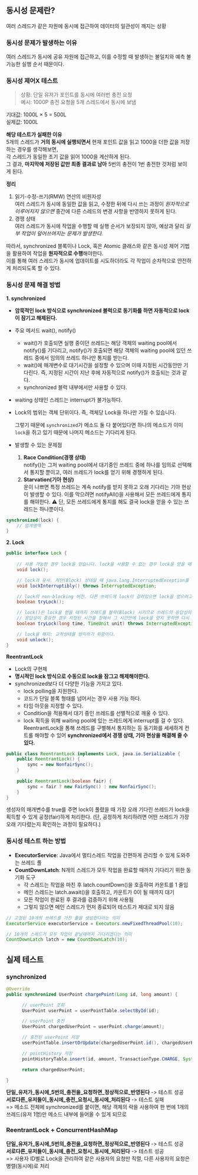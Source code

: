 ## 동시성 문제란?

여러 스레드가 같은 자원에 동시에 접근하여 데이터의 일관성이 깨지는 상황

### 동시성 문제가 발생하는 이유
여러 스레드가 동시에 공유 자원에 접근하고, 이를 수정할 때 발생하는 불일치와 예측 불가능한 실행 순서 때문이다.

### 동시성 제어X 테스트
> 상황: 단일 유저가 포인트를 동시에 여러번 충전 요청  
> 예시: 1000P 충전 요청을 5개 스레드에서 동시에 보냄

기대값: 1000L × 5 = 500L   
실제값: 1000L

**해당 테스트가 실패한 이유**  
5개의 스레드가 **거의 동시에 실행되면서** 현재 포인트 값을 읽고 1000을 더한 값을 저장하는 경우를 생각해보면,  
각 스레드가 동일한 초기 값을 읽어 1000을 계산하게 된다.   
그 결과, **마지막에 저장된 값만 최종 결과로 남아** 5번의 충전이 1번 충전한 것처럼 보이게 된다.


**정리**
1.	읽기-수정-쓰기(RMW) 연산의 비원자성  
      여러 스레드가 동시에 동일한 값을 읽고, 수정한 뒤에 다시 쓰는 과정이 *원자적으로 이루어지지 않으면* 중간에 다른 스레드의 변경 사항을 반영하지 못하게 된다.
2.	경쟁 상태  
      여러 스레드가 동시에 작업을 수행할 때 실행 순서가 보장되지 않아, 예상과 달리 *일부 작업이 덮어쓰여지는 문제가 발생한다.*  
      
따라서, synchronized 블록이나 Lock, 혹은 Atomic 클래스와 같은 동시성 제어 기법을 활용하여 작업을 **원자적으로 수행**해야한다.   
이를 통해 여러 스레드가 동시에 업데이트를 시도하더라도 각 작업이 순차적으로 안전하게 처리되도록 할 수 있다.

### 동시성 문제 해결 방법

**1. synchronized**

- **암묵적인 lock 방식으로 synchronized 블럭으로 동기화를 하면 자동적으로 lock이 잠기고 해제된다.**
- 주요 메서드 wait(), notify()
    - wait()가 호출되면 실행 중이던 쓰레드는 해당 객체의 waiting pool에서 notify()를 기다리고, notify()가 호출되면 해당 객체의 waiting pool에 있던 쓰레드 중에서 임의의 쓰레드 하나만 통지를 받는다.
    - wait()에 매개변수로 대기시간을 설정할 수 있으며 이때 지정된 시간동안만 기다린다.
      즉, 지정된 시간이 지난 후에 자동적으로 notify()가 호출되는 것과 같다.
    - synchronized 블럭 내부에서만 사용할 수 있다.
- waiting 상태인 스레드는 interrupt가 불가능하다.
- Lock의 범위는 객체 단위이다. 즉, 객체당 Lock을 하나만 가질 수 있습니다.

  그렇기 때문에 `synchronized`가 메소드 둘 다 붙어있다면 하나의 메소드가 이미 `lock`을 쥐고 있기 때문에 나머지 메소드는 기다리게 된다.

- 발생할 수 있는 문제점
  1.  **Race Condition(경쟁 상태)**  
  notify()는 그저 waiting pool에서 대기중인 쓰레드 중에 하나를 임의로 선택해서 통지할 뿐이고, 여러 쓰레드가 lock를 얻기 위해 경쟁하게 된다.
  2. **Starvation(기아 현상)**  
  운이 나쁘면 특정 쓰레드는 계속 notify를 받지 못하고 오래 기다리는 기아 현상이 발생할 수 있다.
  이를 막으려면 notifyAll()을 사용해서 모든 쓰레드에게 통지를 해야한다.
  ⚠️ 단, 모든 쓰레드에게 통지를 해도 결국 lock을 얻을 수 있는 쓰레드는 하나뿐이다.
```java
synchronized(lock) {
    // 임계영역
}
```

**2. Lock**

```java
public interface Lock {
		
    // 사용 가능한 경우 lock을 얻습니다. lock을 사용할 수 없는 경우 lock을 얻을 때까지 스레드를 블락(Block) 시킨다.
    void lock();

    // lock과 유사. 차단(Block) 상태일 때 java.lang.InterruptedException를 발생시키면서 다시 실행을 할 수 있다.
    void lockInterruptibly() throws InterruptedException;

    // lock의 non-blocking 버전. 다른 쓰레드에 lock이 걸려있으면 lock을 얻으려고 기다리지 않는다.
    boolean tryLock();

    // lock()은 lock을 얻을 때까지 쓰레드를 블락(Block) 시키므로 쓰레드의 응답성이 나빠질 수 있다. 
    // 응답성이 중요한 경우 지정된 시간을 정해서 그 시간안에 lock을 얻지 못하면 다시 작업을 할지, 포기할지를 정할 수 있다.
    boolean tryLock(long time, TimeUnit unit) throws InterruptedException;

    // lock을 해지: 교착상태를 방지하기 위함이다.
    void unlock();
}
```

**ReentrantLock**
- Lock의 구현체
- **명시적인 lock 방식으로 수동으로 lock을 잠그고 해제해야한다.**
- synchronized보다 더 다양한 기능을 가지고 있다.
    - lock polling을 지원한다.
    - 코드가 단일 블록 형태를 넘어서는 경우 사용 가능 하다.
    - 타임 아웃을 지정할 수 있다.
    - Condition을 적용해서 대기 중인 쓰레드를 선별적으로 깨울 수 있다.
    - lock 획득을 위해 waiting pool에 있는 쓰레드에게 interrupt를 걸 수 있다.
ReentrantLock을 통해 쓰레드를 구별해서 통지하는 등 동기화를 세세하게 컨트롤 해야할 수 있어 **synchronized에서 경쟁 상태, 기아 현상을 해결해 줄 수 있다.**

```java
public class ReentrantLock implements Lock, java.io.Serializable {
    public ReentrantLock() {
        sync = new NonfairSync();
    }
 
    public ReentrantLock(boolean fair) {
        sync = fair ? new FairSync() : new NonfairSync();
    }
}
```
생성자의 매개변수를 true를 주면 lock이 풀렸을 때 가장 오래 기다린 쓰레드가 lock을 획득할 수 있게 공정(fair)하게 처리한다. (단, 공정하게 처리하려면 어떤  쓰레드가 가장 오래 기다렸는지 확인하는 과정이 필요하다.)

### 동시성 테스트 하는 방법

- **ExecutorService**: Java에서 멀티스레드 작업을 간편하게 관리할 수 있게 도와주는 쓰레드 풀  
- **CountDownLatch**: N개의 스레드가 모두 작업을 완료할 때까지 기다리기 위한 동기화 도구
  - 각 스레드는 작업을 마친 후 latch.countDown()을 호출하여 카운트를 1 줄임
  - 메인 스레드는 latch.await()을 호출하고, 카운트가 0이 될 때까지 대기
  - 모든 작업이 완료된 후 결과를 검증하기 위해 사용됨
  - 그렇지 않으면 메인 스레드가 먼저 종료되어 테스트가 제대로 되지 않음

```java
// 고정된 10개의 쓰레드를 가진 풀을 생성한다라는 의미
ExecutorService executorService = Executors.newFixedThreadPool(10);

// 10개의 스레드가 모두 작업이 끝날떄까지 기다리겠다는 의미
CountDownLatch latch = new CountDownLatch(10);
```


## 실제 테스트
### synchronized

```java
@Override
public synchronized UserPoint chargePoint(Long id, long amount) {

      // userPoint 조회
      UserPoint userPoint = userPointTable.selectById(id);

      // userPoint 충전
      UserPoint chargedUserPoint = userPoint.charge(amount);

      // 충전된 userPoint 저장
      userPointTable.insertOrUpdate(chargedUserPoint.id(), chargedUserPoint.point());

      // pointHistory 저장
      pointHistoryTable.insert(id, amount, TransactionType.CHARGE, System.currentTimeMillis());

      return chargedUserPoint;

}
```
**단일_유저가_동시에_5번의_충전을_요청하면_정상적으로_반영된다** -> 테스트 성공  
**서로다른_유저들이_동시에_충전_요청시_동시에_처리된다** ->  테스트 실패  
=> 메소드 전체에 synchronized를 붙이면, 해당 객체의 락을 사용하여 한 번에 1개의 쓰레드(유저 1명)만 메소드 내부에 들어올 수 있게 되므로  

### ReentrantLock + ConcurrentHashMap
**단일_유저가_동시에_5번의_충전을_요청하면_정상적으로_반영된다** ->  테스트 성공  
**서로다른_유저들이_동시에_충전_요청시_동시에_처리된다** ->  테스트 성공  
=> 사용자 ID별로 Lock을 관리하여 같은 사용자의 요청만 직렬, 다른 사용자의 요청은 병렬(동시에)로 처리
